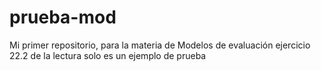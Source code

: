 # prueba-mod
Mi primer repositorio, para la materia de Modelos de evaluación
ejercicio 22.2 de la lectura 
solo es un ejemplo de prueba 
